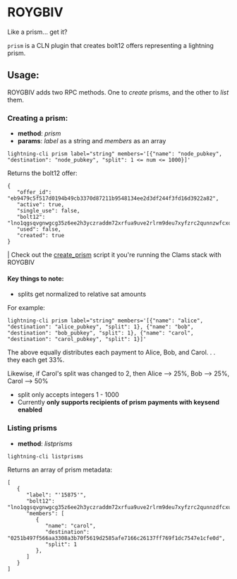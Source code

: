 # ROYGBIV

Like a prism... get it?

`prism` is a CLN plugin that creates bolt12 offers representing a lightning prism.

## Usage:

ROYGBIV adds two RPC methods. One to _create_ prisms, and the other to _list_ them.

### Creating a prism:

- **method**: _prism_
- **params**: _label_ as a string and _members_ as an array

```
lightning-cli prism label="string" members='[{"name": "node_pubkey", "destination": "node_pubkey", "split": 1 <= num <= 1000}]'
```

Returns the bolt12 offer:

```
{
   "offer_id": "eb9479c5f517d0194b49cb3370d87211b9548134ee2d3df244f3fd16d3922a82",
   "active": true,
   "single_use": false,
   "bolt12": "lno1qgsqvgnwgcg35z6ee2h3yczraddm72xrfua9uve2rlrm9deu7xyfzrc2qunnzwfcxq6jw93pq05mpwn9adpag8pw6jzefwyh38zte0p73zf9lfkc8mvwq6gm9ekvz",
   "used": false,
   "created": true
}

```

| Check out the [create_prism](https://github.com/farscapian/clams-app-docker/blob/main/channel_templates/create_prism.sh) script it you're running the Clams stack with ROYGBIV

#### Key things to note:

- splits get normalized to relative sat amounts

For example:

```
lightning-cli prism label="string" members='[{"name": "alice", "destination": "alice_pubkey", "split": 1}, {"name": "bob", "destination": "bob_pubkey", "split": 1}, {"name": "carol", "destination": "carol_pubkey", "split": 1}]'
```

The above equally distributes each payment to Alice, Bob, and Carol. . . they each get 33%.

Likewise, if Carol's split was changed to 2, then Alice --> 25%, Bob --> 25%, Carol --> 50%

- split only accepts integers 1 - 1000
- Currently **only supports recipients of prism payments with keysend enabled**

### Listing prisms

- **method**: _listprisms_

```
lightning-cli listprisms
```

Returns an array of prism metadata:

```
[
   {
      "label": "'15875'",
      "bolt12": "lno1qgsqvgnwgcg35z6ee2h3yczraddm72xrfua9uve2rlrm9deu7xyfzrc2qunnzdfcxu6jw93pqwmglk2a6d6lxdpqcj4ewlmrtpuseguafyh2l48y6fnav5rqgewvj"
      "members": [
         {
            "name": "carol",
            "destination": "0251b497f566aa3308a3b70f5619d2585afe7166c26137ff769f1dc7547e1cfe0d",
            "split": 1
         },
      ]
   }
]

```
